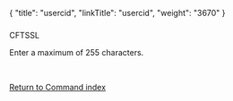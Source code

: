 {
    "title": "usercid",
    "linkTitle": "usercid",
    "weight": "3670"
}<span id="usercid"></span>

### 

CFTSSL

Enter a maximum of 255 characters.

 

[Return to Command index](../../)

 
